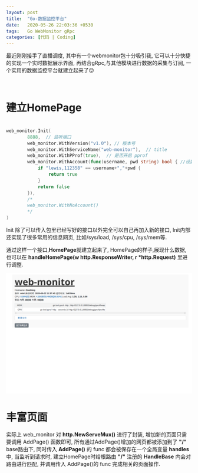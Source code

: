 ```yaml
---
layout: post
title:  "Go-数据监控平台"
date:   2020-05-26 22:03:36 +0530
tags:   Go WebMonitor gRpc
categories: [代码 | Coding]
---
```

最近刚刚接手了直播调度, 其中有一个webmonitor包十分吸引我, 它可以十分快捷的实现一个实时数据展示界面, 再结合gRpc,与其他模块进行数据的采集与订阅, 一个实用的数据监控平台就建立起来了:stuck_out_tongue_winking_eye:

&nbsp;
# 建立HomePage

```go

web_monitor.Init(
        8888,  // 监听端口
		web_monitor.WithVersion("v1.0"), // 版本号
 		web_monitor.WithServiceName("web-monitor"),  // title
        web_monitor.WithPProf(true),  // 是否开启 pprof
		web_monitor.WithAccount(func(username, pwd string) bool { //设置网页登录账号密码
			if "lewis,112358" == username+","+pwd {
				return true
			}
			return false
        }),
        /*
        web_monitor.WithNoAccount()
        */
)

```

Init 除了可以传入包里已经写好的接口以外完全可以自己再加入新的接口, Init内部还实现了很多常用的信息网页, 比如/sys/load, /sys/cpu, /sys/mem等.

通过这样一个接口,**HomePage**就建立起来了, HomePage的样子,展现什么数据, 也可以在 **handleHomePage(w http.ResponseWriter, r \*http.Request)** 里进行调整. 

![avatar](https://raw.githubusercontent.com/SonderEASE/lewis-blog.io/master/pics/web-monitor-home-page.png)

# 丰富页面

实际上 web_monitor 对 **http.NewServeMux()** 进行了封装, 增加新的页面只需要调用 AddPage() 函数即可, 所有通过AddPage()增加的网页都被添加到了 **"/"** base路由下, 同时传入 **AddPage()** 的 func 都会被保存在一个全局变量 **handles** 中,  当监听到请求时, 建立HomePage时给根路由 **"/"** 注册的 **HandleBase** 内会对路由进行匹配, 并调用传入 AddPage()的 func 完成相关的页面操作.

